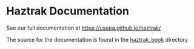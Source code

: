 # Haztrak Documentation

See our full documentation at https://usepa.github.io/haztrak/

The source for the documentation is found in the [haztrak_book](./haztrak_book) directory
